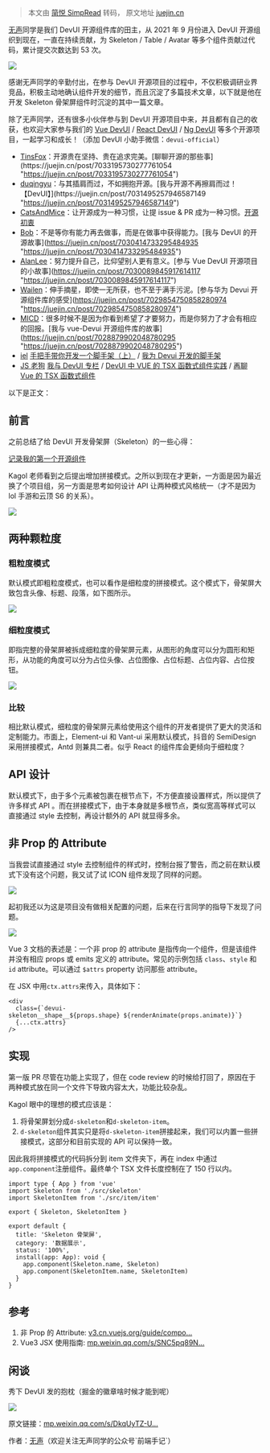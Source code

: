 > 本文由 [简悦 SimpRead](http://ksria.com/simpread/) 转码， 原文地址 [juejin.cn](https://juejin.cn/post/7081613946653786149?searchId=2024011609412312EDD0E05BFA1C6769DA)

[无声](https://link.juejin.cn?target=https%3A%2F%2Fgithub.com%2Fivestszheng "https://github.com/ivestszheng")同学是我们 DevUI 开源组件库的田主，从 2021 年 9 月份进入 DevUI 开源组织到现在，一直在持续贡献，为 Skeleton / Table / Avatar 等多个组件贡献过代码，累计提交次数达到 53 次。

![](https://p9-juejin.byteimg.com/tos-cn-i-k3u1fbpfcp/c5b3226444c1402c85222402d02dfee2~tplv-k3u1fbpfcp-zoom-in-crop-mark:1512:0:0:0.awebp?)

感谢无声同学的辛勤付出，在参与 DevUI 开源项目的过程中，不仅积极调研业界竞品，积极主动地确认组件开发的细节，而且沉淀了多篇技术文章，以下就是他在开发 Skeleton 骨架屏组件时沉淀的其中一篇文章。

除了无声同学，还有很多小伙伴参与到 DevUI 开源项目中来，并且都有自己的收获，也欢迎大家参与我们的 [Vue DevUI](https://link.juejin.cn?target=https%3A%2F%2Fgithub.com%2FDevCloudFE%2Fvue-devui "https://github.com/DevCloudFE/vue-devui") / [React DevUI](https://link.juejin.cn?target=https%3A%2F%2Fgithub.com%2FDevCloudFE%2Freact-devui "https://github.com/DevCloudFE/react-devui") / [Ng DevUI](https://link.juejin.cn?target=https%3A%2F%2Fgithub.com%2FDevCloudFE%2Fng-devui "https://github.com/DevCloudFE/ng-devui") 等多个开源项目，一起学习和成长！（添加 DevUI 小助手微信：`devui-official`）

*   [TinsFox](https://link.juejin.cn?target=https%3A%2F%2Fgithub.com%2FTinsFox "https://github.com/TinsFox")：开源贵在坚持、贵在追求完美。[聊聊开源的那些事](https://juejin.cn/post/7033195730277761054 "https://juejin.cn/post/7033195730277761054")
*   [duqingyu](https://juejin.cn/user/4441682708019591 "https://juejin.cn/user/4441682708019591")：与其插肩而过，不如拥抱开源。[我与开源不再擦肩而过！【DevUI】](https://juejin.cn/post/7031495257946587149 "https://juejin.cn/post/7031495257946587149")
*   [CatsAndMice](https://link.juejin.cn?target=https%3A%2F%2Fgitee.com%2FJsHai "https://gitee.com/JsHai")：让开源成为一种习惯，让提 issue & PR 成为一种习惯。[开源初衷](https://juejin.cn/post/7031054513632968734 "https://juejin.cn/post/7031054513632968734")
*   [Bob](https://link.juejin.cn?target=https%3A%2F%2Fgitee.com%2Fhttpxiaobocom "https://gitee.com/httpxiaobocom")：不是等你有能力再去做事，而是在做事中获得能力。[我与 DevUI 的开源故事](https://juejin.cn/post/7030414733295484935 "https://juejin.cn/post/7030414733295484935")
*   [AlanLee](https://link.juejin.cn?target=https%3A%2F%2Fgitee.com%2FAlanLee97 "https://gitee.com/AlanLee97")：努力提升自己，比仰望别人更有意义。[参与 Vue DevUI 开源项目的小故事](https://juejin.cn/post/7030089845917614117 "https://juejin.cn/post/7030089845917614117")
*   [Wailen](https://link.juejin.cn?target=https%3A%2F%2Fgitee.com%2Flaiweilun "https://gitee.com/laiweilun")：伸手摘星，即使一无所获，也不至于满手污泥。[参与华为 Devui 开源组件库的感受](https://juejin.cn/post/7029854750858280974 "https://juejin.cn/post/7029854750858280974")
*   [MICD](https://link.juejin.cn?target=https%3A%2F%2Fgitee.com%2Fmicd "https://gitee.com/micd")：很多时候不是因为你看到希望了才要努力，而是你努力了才会有相应的回报。[我与 vue-Devui 开源组件库的故事](https://juejin.cn/post/7028879902048780295 "https://juejin.cn/post/7028879902048780295")
*   [iel](https://link.juejin.cn?target=https%3A%2F%2Fgitee.com%2FRootWater "https://gitee.com/RootWater") [手把手带你开发一个脚手架（上）](https://juejin.cn/post/7021870182855344142 "https://juejin.cn/post/7021870182855344142") / [我为 Devui 开发的脚手架](https://juejin.cn/post/6995181489960779806 "https://juejin.cn/post/6995181489960779806")
*   [JS 老狗](https://link.juejin.cn?target=https%3A%2F%2Fgitee.com%2Fmrundef "https://gitee.com/mrundef") [我与 DevUI 专栏](https://juejin.cn/column/7000670606760869918 "https://juejin.cn/column/7000670606760869918") / [DevUI 中 VUE 的 TSX 函数式组件实践](https://juejin.cn/post/6999260884631552037 "https://juejin.cn/post/6999260884631552037") / [再聊 Vue 的 TSX 函数式组件](https://juejin.cn/post/7000688749017317407 "https://juejin.cn/post/7000688749017317407")

以下是正文：

前言
--

之前总结了给 DevUI 开发骨架屏（Skeleton）的一些心得：

[记录我的第一个开源组件](https://link.juejin.cn?target=https%3A%2F%2Fmp.weixin.qq.com%2Fs%2Ff8LT7-QvRTiArUoehq3eDg "https://mp.weixin.qq.com/s/f8LT7-QvRTiArUoehq3eDg")

Kagol 老师看到之后提出增加拼接模式。之所以到现在才更新，一方面是因为最近换了个项目组，另一方面是思考如何设计 API 让两种模式风格统一（才不是因为 lol 手游和云顶 S6 的关系）。

![](https://p3-juejin.byteimg.com/tos-cn-i-k3u1fbpfcp/df1d45821419414897277b7238448d90~tplv-k3u1fbpfcp-zoom-in-crop-mark:1512:0:0:0.awebp)

两种颗粒度
-----

### 粗粒度模式

默认模式即粗粒度模式，也可以看作是细粒度的拼接模式。这个模式下，骨架屏大致包含头像、标题、段落，如下图所示。

![](https://p3-juejin.byteimg.com/tos-cn-i-k3u1fbpfcp/83ce74d7cc8745a0b01e4657d5bc6fdc~tplv-k3u1fbpfcp-zoom-in-crop-mark:1512:0:0:0.awebp)

### 细粒度模式

即指完整的骨架屏被拆成细粒度的骨架屏元素，从图形的角度可以分为圆形和矩形，从功能的角度可以分为占位头像、占位图像、占位标题、占位内容、占位按钮。

![](https://p3-juejin.byteimg.com/tos-cn-i-k3u1fbpfcp/0c62830be33c415e8b376a632be5359e~tplv-k3u1fbpfcp-zoom-in-crop-mark:1512:0:0:0.awebp)

### 比较

相比默认模式，细粒度的骨架屏元素给使用这个组件的开发者提供了更大的灵活和定制能力。市面上，Element-ui 和 Vant-ui 采用默认模式，抖音的 SemiDesign 采用拼接模式，Antd 则兼具二者。似乎 React 的组件库会更倾向于细粒度？

API 设计
------

默认模式下，由于多个元素被包裹在根节点下，不方便直接设置样式，所以提供了许多样式 API 。而在拼接模式下，由于本身就是多根节点，类似宽高等样式可以直接通过 style 去控制，再设计额外的 API 就显得多余。

非 Prop 的 Attribute
------------------

当我尝试直接通过 style 去控制组件的样式时，控制台报了警告，而之前在默认模式下没有这个问题，我又试了试 ICON 组件发现了同样的问题。

![](https://p3-juejin.byteimg.com/tos-cn-i-k3u1fbpfcp/394a6fdb54e94bd99c8498c8b8c68e7c~tplv-k3u1fbpfcp-zoom-in-crop-mark:1512:0:0:0.awebp)

起初我还以为这是项目没有做相关配置的问题，后来在行言同学的指导下发现了问题。

![](https://p3-juejin.byteimg.com/tos-cn-i-k3u1fbpfcp/d066f45f190846938ca03ba8964cfa2d~tplv-k3u1fbpfcp-zoom-in-crop-mark:1512:0:0:0.awebp)

Vue 3 文档的表述是：一个非 prop 的 attribute 是指传向一个组件，但是该组件并没有相应 props 或 emits 定义的 attribute。常见的示例包括 `class`、`style` 和 `id` attribute。可以通过 `$attrs` property 访问那些 attribute。

在 JSX 中用`ctx.attrs`来传入，具体如下：

```
<div
  class={`devui-skeleton__shape__${props.shape} ${renderAnimate(props.animate)}`}
  {...ctx.attrs}
/>
```

实现
--

第一版 PR 尽管在功能上实现了，但在 code review 的时候给打回了，原因在于两种模式放在同一个文件下导致内容太大，功能比较杂乱。

Kagol 眼中的理想的模式应该是：

1.  将骨架屏划分成`d-skeleton`和`d-skeleton-item`。
2.  `d-skeleton`组件其实只是将`d-skeleton-item`拼接起来，我们可以内置一些拼接模式，这部分和目前实现的 API 可以保持一致。

因此我将拼接模式的代码拆分到 item 文件夹下，再在 index 中通过 `app.component`注册组件。最终单个 TSX 文件长度控制在了 150 行以内。

```
import type { App } from 'vue'
import Skeleton from './src/skeleton'
import SkeletonItem from './src/item/item'

export { Skeleton, SkeletonItem }

export default {
  title: 'Skeleton 骨架屏',
  category: '数据展示',
  status: '100%',
  install(app: App): void {
    app.component(Skeleton.name, Skeleton)
    app.component(SkeletonItem.name, SkeletonItem)
  }
}
```

参考
--

1.  非 Prop 的 Attribute: [v3.cn.vuejs.org/guide/compo…](https://link.juejin.cn?target=https%3A%2F%2Fv3.cn.vuejs.org%2Fguide%2Fcomponent-attrs.html%23attribute-%25E7%25BB%25A7%25E6%2589%25BF "https://v3.cn.vuejs.org/guide/component-attrs.html#attribute-%E7%BB%A7%E6%89%BF")
2.  Vue3 JSX 使用指南: [mp.weixin.qq.com/s/SNC5pq89N…](https://link.juejin.cn?target=https%3A%2F%2Fmp.weixin.qq.com%2Fs%3F__biz%3DMzI0MTIzMDg0NQ%3D%3D%26mid%3D2247483744%26idx%3D1%26sn%3D2fd7c20f916dd860448034dce43313d6%26scene%3D21%23wechat_redirect "https://mp.weixin.qq.com/s?__biz=MzI0MTIzMDg0NQ==&mid=2247483744&idx=1&sn=2fd7c20f916dd860448034dce43313d6&scene=21#wechat_redirect")

闲谈
--

秀下 DevUI 发的抱枕（掘金的徽章啥时候才能到呢）

![](https://p3-juejin.byteimg.com/tos-cn-i-k3u1fbpfcp/2f04357951054b3cb6fbb98e08f4c472~tplv-k3u1fbpfcp-zoom-in-crop-mark:1512:0:0:0.awebp)

原文链接：[mp.weixin.qq.com/s/DkqUyTZ-U…](https://link.juejin.cn?target=https%3A%2F%2Fmp.weixin.qq.com%2Fs%2FDkqUyTZ-UoVwiQqp9tUcwQ "https://mp.weixin.qq.com/s/DkqUyTZ-UoVwiQqp9tUcwQ")

作者：[无声](https://link.juejin.cn?target=https%3A%2F%2Fgithub.com%2Fivestszheng "https://github.com/ivestszheng")（欢迎关注无声同学的公众号`前端手记`）